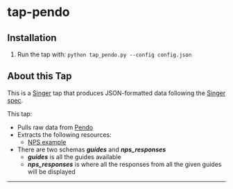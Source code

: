 # tap-pendo 

## Installation
1. Run the tap with: ```python tap_pendo.py --config config.json```

## About this Tap
This is a [Singer](https://singer.io) tap that produces JSON-formatted data
following the [Singer
spec](https://github.com/singer-io/getting-started/blob/master/SPEC.md).

This tap:
- Pulls raw data from [Pendo](https://app.pendo.io/)
- Extracts the following resources:
  - [NPS example](https://app.pendo.io/net-promoter-system/guides/5YLAJsKuhRAQ4mhOqUfNyuwwvWU/polls/pfx5vh7zbo?view=nps-responses)
- There are two schemas ***guides*** and ***nps_responses***
  - ***guides*** is all the guides available
  - ***nps_responses*** is where all the responses from all the given guides will be displayed
---


